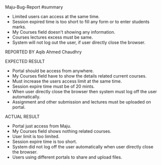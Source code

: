 Maju-Bug-Report
#summary
* Limited users can access at the same time.
* Session expired time is too short to fill any form or to enter students marks.
* My Courses field doesn't showing any information.
* Courses lectures excess must be same.
* System will not log out the user, if user directly close the browser. 

REPORTED BY
Aqib Ahmed Chaudhry

EXPECTED RESULT
* Portal should be access from anywhere.
* My Courses field have to show the details related current courses.
* Must increase the users access limit at the same time.
* Session expire time must be of 20 mints. 
* When user directly close the browser then system must log off the user automatically.
* Assignment and other submission and lectures must be uploaded on portal.

ACTUAL RESULT
* Portal just access from Maju.
* My Courses field shows nothing related courses.
* User limit is too limited.
* Session expire time is too short.
* System did not log off the user automatically when user directly close the browser.
* Users using different portals to share and upload files.
